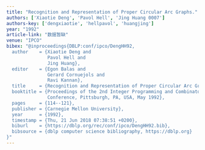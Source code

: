 ```yaml
---
title: "Recognition and Representation of Proper Circular Arc Graphs."
authors: ['Xiaotie Deng', 'Pavol Hell', 'Jing Huang 0007']
authors-key: ['dengxiaotie', 'hellpavol', 'huangjing']
year: "1992"
article-link: "数据暂缺"
venue: "IPCO"
bibex: "@inproceedings{DBLP:conf/ipco/DengHH92,
  author    = {Xiaotie Deng and
               Pavol Hell and
               Jing Huang},
  editor    = {Egon Balas and
               Gerard Cornuejols and
               Ravi Kannan},
  title     = {Recognition and Representation of Proper Circular Arc Graphs},
  booktitle = {Proceedings of the 2nd Integer Programming and Combinatorial Optimization
               Conference, Pittsburgh, PA, USA, May 1992},
  pages     = {114--121},
  publisher = {Carnegie Mellon University},
  year      = {1992},
  timestamp = {Thu, 21 Jun 2018 07:38:51 +0200},
  biburl    = {https://dblp.org/rec/conf/ipco/DengHH92.bib},
  bibsource = {dblp computer science bibliography, https://dblp.org}
}"
---
```

